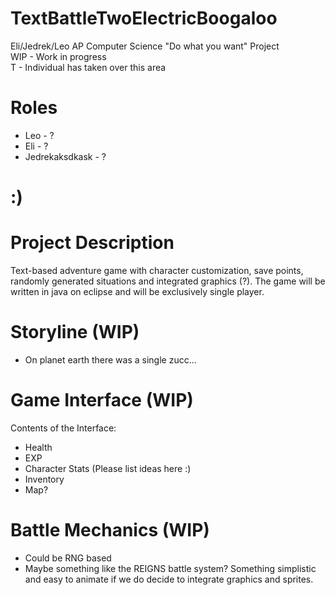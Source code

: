 # TextBattleTwoElectricBoogaloo
Eli/Jedrek/Leo AP Computer Science "Do what you want" Project  
WIP - Work in progress  
T - Individual has taken over this area

# Roles
- Leo - ? 
- Eli - ?
- Jedrekaksdkask - ?
# :)
# Project Description
Text-based adventure game with character customization, save points, randomly generated situations and integrated graphics (?). The game will be written in java on eclipse and will be exclusively single player.

# Storyline (WIP)
- On planet earth there was a single zucc...
# Game Interface (WIP)
Contents of the Interface:
- Health
- EXP
- Character Stats (Please list ideas here :)
- Inventory
- Map?

# Battle Mechanics (WIP)
- Could be RNG based
- Maybe something like the REIGNS battle system? Something simplistic and easy to animate if we do decide to integrate graphics and sprites.
